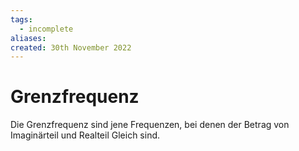 ```yaml
---
tags:
  - incomplete
aliases: 
created: 30th November 2022
---
```


# Grenzfrequenz

Die Grenzfrequenz sind jene Frequenzen, bei denen der Betrag von Imaginärteil und Realteil Gleich sind.
